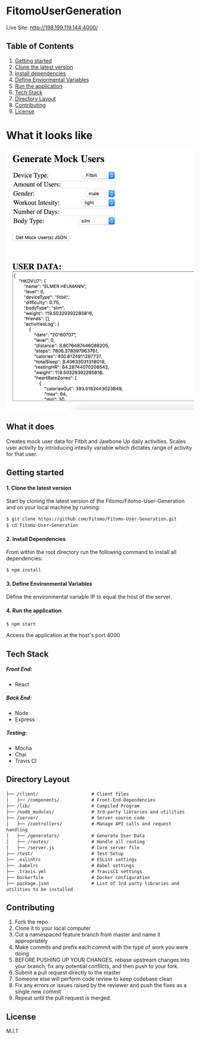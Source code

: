 
# FitomoUserGeneration

  Live Site: http://198.199.119.144:4000/

## Table of Contents

1. [Getting started](#getting-started)
  1. [Clone the latest version](#1-clone-the-latest-version)
  2. [Install dependencies](#2-install-dependencies)
  3. [Define Enviormental Variables](#3-define-environmental-variables)
  4. [Run the application](#4-run-the-application)
2. [Tech Stack](#tech-stack)
3. [Directory Layout](#directory-layout)
4. [Contributing](#contributing)
5. [License](#license)

# What it looks like
![alt tag](https://raw.githubusercontent.com/Fitomo/Fitomo-User-Generation/master/User%20Generator%20Screen%20Shot.png)

## What it does
Creates mock user data for Fitbit and Jawbone Up daily activities. Scales user activity by introducing intesity variable which dictates range of activity for that user.

## Getting started

#### 1. Clone the latest version

  Start by cloning the latest version of the Fitomo/Fitomo-User-Generation and on your local machine by running:

  ```sh
  $ git clone https://github.com/Fitomo/Fitomo-User-Generation.git
  $ cd Fitomo-User-Generation
  ```

#### 2. Install Dependencies
  From within the root directory run the following command to install all dependencies:

  ```sh
  $ npm install
  ```
#### 3. Define Environmental Variables
  Define the environmental variable IP to equal the host of the server.
#### 4. Run the application
  
  ```sh
  $ npm start
  ```
  Access the application at the host's port 4000

## Tech Stack

##### Front End:
- React

##### Back End:
- Node
- Express

##### Testing:
- Mocha
- Chai
- Travis CI

## Directory Layout
```
├── /client/                    # Client files
│   ├── /components/            # Front-End Dependencies
├── /lib/                       # Compiled Program
├── /node_modules/              # 3rd-party libraries and utilities
├── /server/                    # Server source code
│   ├── /controllers/           # Manage API calls and request handling
│   ├── /generators/            # Generate User Data
│   ├── /routes/                # Handle all routing
│   ├── /server.js              # Core server file
├── /test/                      # Test Setup
├── .eslintrc                   # ESLint settings
├── .babelrc                    # Babel settings
├── .travis.yml                 # TravisCI settings
├── Dockerfile                  # Docker configuration
├── package.json                # List of 3rd party libraries and utilities to be installed
```

## Contributing

  1. Fork the repo.
  2. Clone it to your local computer
  3. Cut a namespaced feature branch from master and name it appropriately
  4. Make commits and prefix each commit with the type of work you were doing
  5. BEFORE PUSHING UP YOUR CHANGES, rebase upstream changes into your branch, fix any potential conflicts, and then push to your fork.
  6. Submit a pull request directly to the master
  7. Someone else will perform code review to keep codebase clean
  8. Fix any errors or issues raised by the reviewer and push the fixes as a single new commit
  9. Repeat until the pull request is merged.

## License

M.I.T
